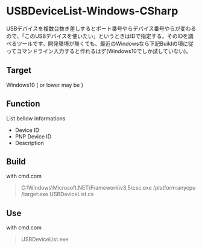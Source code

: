 # USBDeviceList-Windows-CSharp
USBデバイスを複数台抜き差しするとポート番号やらデバイス番号やらが変わるので、「このUSBデバイスを使いたい」というときはIDで指定する。そのIDを調べるツールです。開発環境が無くても、最近のWindowsなら下記Buildの項に従ってコマンドライン入力すると作れるはず(Windows10でしか試していない)。
## Target
Windows10 ( or lower may be )
## Function
List bellow informations
* Device ID
* PNP Device ID
* Description
## Build
with cmd.com
> C:\Windows\Microsoft.NET\Framework\v3.5\csc.exe /platform:anycpu /target:exe USBDeviceList.cs
## Use
with cmd.com
> USBDeviceList.exe
